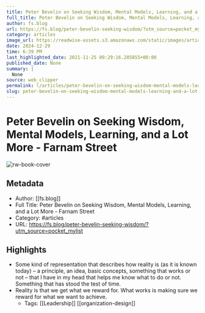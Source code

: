 ```yaml
---
title: Peter Bevelin on Seeking Wisdom, Mental Models, Learning, and a Lot More - Farnam Street
full_title: Peter Bevelin on Seeking Wisdom, Mental Models, Learning, and a Lot More - Farnam Street
author: fs.blog
url: https://fs.blog/peter-bevelin-seeking-wisdom/?utm_source=pocket_mylist
category: articles
image_url: https://readwise-assets.s3.amazonaws.com/static/images/article4.6bc1851654a0.png
date: 2024-12-29
time: 6:39 PM
last_highlighted_date: 2021-11-25 09:29:16.285855+00:00
published_date: None
summary: |
  None
source: web_clipper
permalink: l/articles/peter-bevelin-on-seeking-wisdom-mental-models-learning-and-a-lot-more-farnam-street
slug: peter-bevelin-on-seeking-wisdom-mental-models-learning-and-a-lot-more-farnam-street
---
```

# Peter Bevelin on Seeking Wisdom, Mental Models, Learning, and a Lot More - Farnam Street

![rw-book-cover](https://readwise-assets.s3.amazonaws.com/static/images/article4.6bc1851654a0.png)

## Metadata
- Author: [[fs.blog]]
- Full Title: Peter Bevelin on Seeking Wisdom, Mental Models, Learning, and a Lot More - Farnam Street
- Category: #articles
- URL: https://fs.blog/peter-bevelin-seeking-wisdom/?utm_source=pocket_mylist

## Highlights
- Some kind of representation that describes how reality is (as it is known today) – a principle, an idea, basic concepts, something that works or not – that I have in my head that helps me know what to do or not. Something that has stood the test of time.
- Reality is that we get what we reward for. What works is making sure we reward for what we want to achieve.
    - Tags: [[Leadership]] [[organization-design]] 


